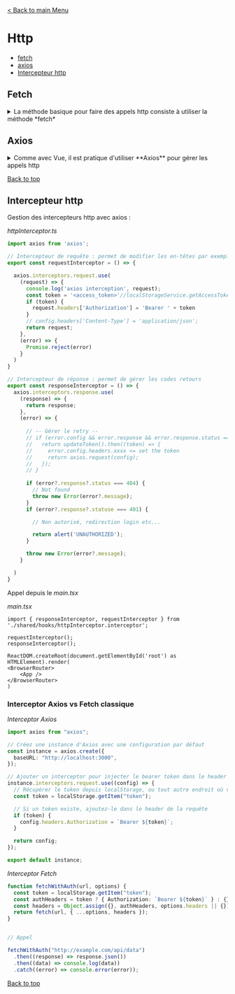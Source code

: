 

[< Back to main Menu](https://github.com/gsoulie/react-resources/blob/master/react-presentation.md)    

# Http

* [fetch](#fetch)     
* [axios](#axios)    
* [Intercepteur http](#intercepteur-http)     

## Fetch

<details>
	<summary>La méthode basique pour faire des appels http consiste à utiliser la méthode *fetch*</summary>

 
````tsx
type Post = {
    title: string;
    message: string;
}
async fetchData<T>(url: string) => {
    const response = await  fetch(url, { method: 'GET' });
    if(!response.ok) {
	throw { message: 'Failed to fetch posts', status: 500 };
	return null;
    }
    return response.json() as T;
}

const Component = () => {
    const [posts, setPosts] = useState<Post[]>([]);
    useEffect(() => {
        fetchData<Post>('/api/posts')
	.then((json) => {
	    ...
	    setPosts(json)
	})
    }, [])
}
````

````typescript
const res = await fetch('/user', {
  headers: {
    // ✅ If we are sending serialized JSON, we should set the Content-Type:
    'Content-Type': 'application/json'
  },
  method: 'POST',
  body: JSON.stringify({ name: 'Steve Sewell', company: 'Builder.io' })
})
````

</details>

## Axios

<details>
	<summary>Comme avec Vue, il est pratique d'utiliser **Axios** pour gérer les appels http</summary>

 
````npm i axios````

````tsx
export const UserList = () => {

	const [users, setUsers] = useState<any[]>([]);
	const [err, setError] = useState(null);
	
	async function fetchUsers() {
		try {
		  axios.get('https://dummyjson.com/users')
			.then(res => {
			  setUsers(res.data.users);
			  setError(null);
			})
			.catch(e => {
			  setUsers([]);
			  setError(e.message);
			});
		} catch (e) {
		  console.log('error over here');
		  setError(e);
		}
	}

	useEffect(() => {
		fetchUsers();
	}, []);
}
````

<details>
	<summary>Exemple de Helper basé sur axios</summary>

 ````typescript
import axios from 'axios';

const api = axios.create({
  baseURL: 'https://api.example.com/',
});

// Function to handle API errors
const handleError = (error) => {
  if (error.response) {
    // The request was made and the server responded with a status code outside the 2xx range
    console.error(error.response.data);
    console.error(error.response.status);
    console.error(error.response.headers);
  } else if (error.request) {
    // The request was made but no response was received
    console.error(error.request);
  } else {
    // Something happened in setting up the request that triggered an Error
    console.error('Error', error.message);
  }
  console.error(error.config);
};

export default class ApiService {
  static async get(path) {
    try {
      const response = await api.get(path);
      return response.data;
    } catch (error) {
      handleError(error);
    }
  }

  static async post(path, payload) {
    try {
      const response = await api.post(path, payload);
      return response.data;
    } catch (error) {
      handleError(error);
    }
  }

  static async put(path, payload) {
    try {
      const response = await api.put(path, payload);
      return response.data;
    } catch (error) {
      handleError(error);
    }
  }

  static async delete(path) {
    try {
      const response = await api.delete(path);
      return response.data;
    } catch (error) {
      handleError(error);
    }
  }
}
````

**Utilisation**

````typescript
import ApiService from './ApiService';

const fetchData = async () => {
  const data = await ApiService.get('/data');
  return data;
};
````
</details>

</details>

[Back to top](#http)     

## Intercepteur http

Gestion des intercepteurs http avec axios : 

*httpInterceptor.ts*

````typescript
import axios from 'axios';

// Intercepteur de requête : permet de modifier les en-têtes par exemple
export const requestInterceptor = () => {

  axios.interceptors.request.use(
    (request) => {
      console.log('axios interception', request);
      const token = '<access_token>'//localStorageService.getAccessToken()
      if (token) {
        request.headers['Authorization'] = 'Bearer ' + token
      }
      // config.headers['Content-Type'] = 'application/json';
      return request;
    },
    (error) => {
      Promise.reject(error)
    }
  )
}

// Intercepteur de réponse : permet de gérer les codes retours
export const responseInterceptor = () => {
  axios.interceptors.response.use(
    (response) => {
      return response;
    },
    (error) => {
 
      // -- Gérer le retry --
      // if (error.config && error.response && error.response.status === 401) {
      //   return updateToken().then((token) => {
      //     error.config.headers.xxxx <= set the token
      //     return axios.request(config);
      //   });
      // }
      
      if (error?.response?.status === 404) {
        // Not found
        throw new Error(error?.message);
      }
      if (error?.response?.statuse === 401) {

        // Non autorisé, redirection login etc...

        return alert('UNAUTHORIZED');
      }

      throw new Error(error?.message);
    }

  )
}
````

Appel depuis le *main.tsx*

*main.tsx*

````tsx
import { responseInterceptor, requestInterceptor } from './shared/hooks/httpInterceptor.interceptor';

requestInterceptor();
responseInterceptor();

ReactDOM.createRoot(document.getElementById('root') as HTMLElement).render(
<BrowserRouter>
    <App />
</BrowserRouter>    
)
````

### Interceptor Axios vs Fetch classique

*Interceptor Axios*

````typescript
import axios from "axios";

// Créez une instance d'Axios avec une configuration par défaut
const instance = axios.create({
  baseURL: "http://localhost:3000",
});

// Ajouter un interceptor pour injecter le bearer token dans le header de chaque requête
instance.interceptors.request.use((config) => {
  // Récupérer le token depuis localStorage, ou tout autre endroit où vous l'avez stocké
  const token = localStorage.getItem("token");

  // Si un token existe, ajoutez-le dans le header de la requête
  if (token) {
    config.headers.Authorization = `Bearer ${token}`;
  }

  return config;
});

export default instance;

````

*Interceptor Fetch*

````typescript
function fetchWithAuth(url, options) {
  const token = localStorage.getItem("token");
  const authHeaders = token ? { Authorization: `Bearer ${token}` } : {};
  const headers = Object.assign({}, authHeaders, options.headers || {});
  return fetch(url, { ...options, headers });
}


// Appel

fetchWithAuth("http://example.com/api/data")
  .then((response) => response.json())
  .then((data) => console.log(data))
  .catch((error) => console.error(error));
````

[Back to top](#http)     
